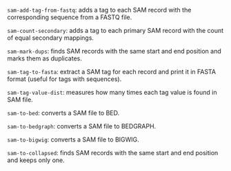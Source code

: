 `sam-add-tag-from-fastq`: adds a tag to each SAM record with the corresponding sequence from a FASTQ file.

`sam-count-secondary`: adds a tag to each primary SAM record with the count of equal secondary mappings.

`sam-mark-dups`: finds SAM records with the same start and end position and marks them as duplicates.

`sam-tag-to-fasta`: extract a SAM tag for each record and print it in FASTA format (useful for tags with sequences).

`sam-tag-value-dist`: measures how many times each tag value is found in SAM file.

`sam-to-bed`: converts a SAM file to BED.

`sam-to-bedgraph`: converts a SAM file to BEDGRAPH.

`sam-to-bigwig`: converts a SAM file to BIGWIG.

`sam-to-collapsed`: finds SAM records with the same start and end position and keeps only one.
